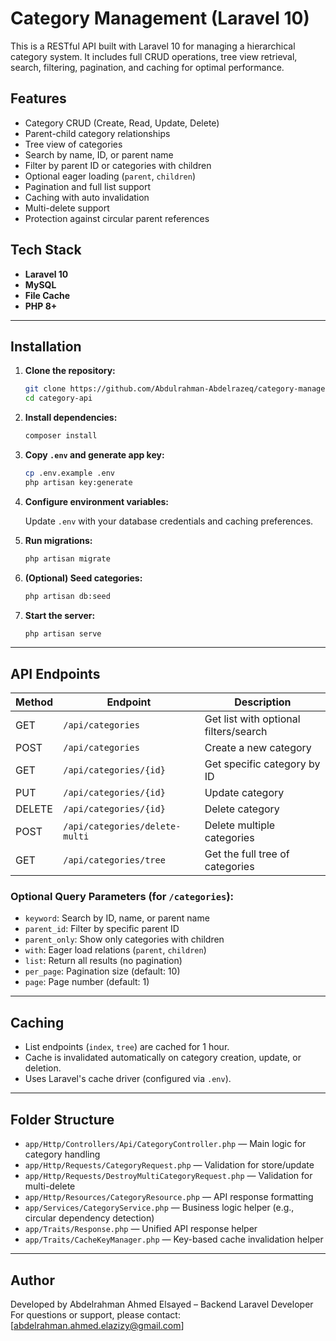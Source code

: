# Category Management (Laravel 10)

This is a RESTful API built with Laravel 10 for managing a hierarchical category system. It includes full CRUD operations, tree view retrieval, search, filtering, pagination, and caching for optimal performance.

## Features

-   Category CRUD (Create, Read, Update, Delete)
-   Parent-child category relationships
-   Tree view of categories
-   Search by name, ID, or parent name
-   Filter by parent ID or categories with children
-   Optional eager loading (`parent`, `children`)
-   Pagination and full list support
-   Caching with auto invalidation
-   Multi-delete support
-   Protection against circular parent references

## Tech Stack

-   **Laravel 10**
-   **MySQL**
-   **File Cache**
-   **PHP 8+**

---

## Installation

1. **Clone the repository:**

    ```bash
    git clone https://github.com/Abdulrahman-Abdelrazeq/category-management.git
    cd category-api
    ```

2. **Install dependencies:**

    ```bash
    composer install
    ```

3. **Copy `.env` and generate app key:**

    ```bash
    cp .env.example .env
    php artisan key:generate
    ```

4. **Configure environment variables:**

    Update `.env` with your database credentials and caching preferences.

5. **Run migrations:**

    ```bash
    php artisan migrate
    ```

6. **(Optional) Seed categories:**

    ```bash
    php artisan db:seed
    ```

7. **Start the server:**

    ```bash
    php artisan serve
    ```

---

## API Endpoints

| Method | Endpoint                       | Description                           |
| ------ | ------------------------------ | ------------------------------------- |
| GET    | `/api/categories`              | Get list with optional filters/search |
| POST   | `/api/categories`              | Create a new category                 |
| GET    | `/api/categories/{id}`         | Get specific category by ID           |
| PUT    | `/api/categories/{id}`         | Update category                       |
| DELETE | `/api/categories/{id}`         | Delete category                       |
| POST   | `/api/categories/delete-multi` | Delete multiple categories            |
| GET    | `/api/categories/tree`         | Get the full tree of categories       |

### Optional Query Parameters (for `/categories`):

-   `keyword`: Search by ID, name, or parent name
-   `parent_id`: Filter by specific parent ID
-   `parent_only`: Show only categories with children
-   `with`: Eager load relations (`parent`, `children`)
-   `list`: Return all results (no pagination)
-   `per_page`: Pagination size (default: 10)
-   `page`: Page number (default: 1)

---

## Caching

-   List endpoints (`index`, `tree`) are cached for 1 hour.
-   Cache is invalidated automatically on category creation, update, or deletion.
-   Uses Laravel's cache driver (configured via `.env`).

---

## Folder Structure

-   `app/Http/Controllers/Api/CategoryController.php` — Main logic for category handling
-   `app/Http/Requests/CategoryRequest.php` — Validation for store/update
-   `app/Http/Requests/DestroyMultiCategoryRequest.php` — Validation for multi-delete
-   `app/Http/Resources/CategoryResource.php` — API response formatting
-   `app/Services/CategoryService.php` — Business logic helper (e.g., circular dependency detection)
-   `app/Traits/Response.php` — Unified API response helper
-   `app/Traits/CacheKeyManager.php` — Key-based cache invalidation helper

---

## Author

Developed by Abdelrahman Ahmed Elsayed – Backend Laravel Developer  
For questions or support, please contact: [abdelrahman.ahmed.elazizy@gmail.com]
